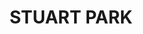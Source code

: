 ---
lastmod: '2025-04-06T06:05:19+00:00'
latitude: -12.428017
layout: suburb
longitude: 130.873315
postcode: 0820
state: NT
title: STUART PARK
url: /nt/stuart-park/
---